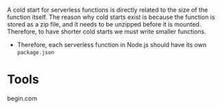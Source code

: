 
A cold start for serverless functions is directly related to the size of the function itself. The reason why cold starts exist is because the function is stored as a zip file, and it needs to be unzipped before it is mounted. Therefore, to have shorter cold starts we must write smaller functions.
- Therefore, each serverless function in Node.js should have its own `package.json`

# Tools
begin.com
